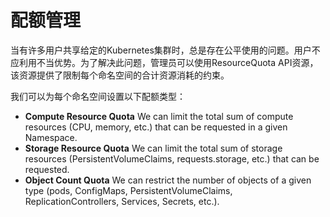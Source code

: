 # 配额管理

当有许多用户共享给定的Kubernetes集群时，总是存在公平使用的问题。用户不应利用不当优势。为了解决此问题，管理员可以使用ResourceQuota API资源，该资源提供了限制每个命名空间的合计资源消耗的约束。

我们可以为每个命名空间设置以下配额类型：

* **Compute Resource Quota** We can limit the total sum of compute resources \(CPU, memory, etc.\) that can be requested in a given Namespace.
* **Storage Resource Quota** We can limit the total sum of storage resources \(PersistentVolumeClaims, requests.storage, etc.\) that can be requested.
* **Object Count Quota** We can restrict the number of objects of a given type \(pods, ConfigMaps, PersistentVolumeClaims, ReplicationControllers, Services, Secrets, etc.\).



